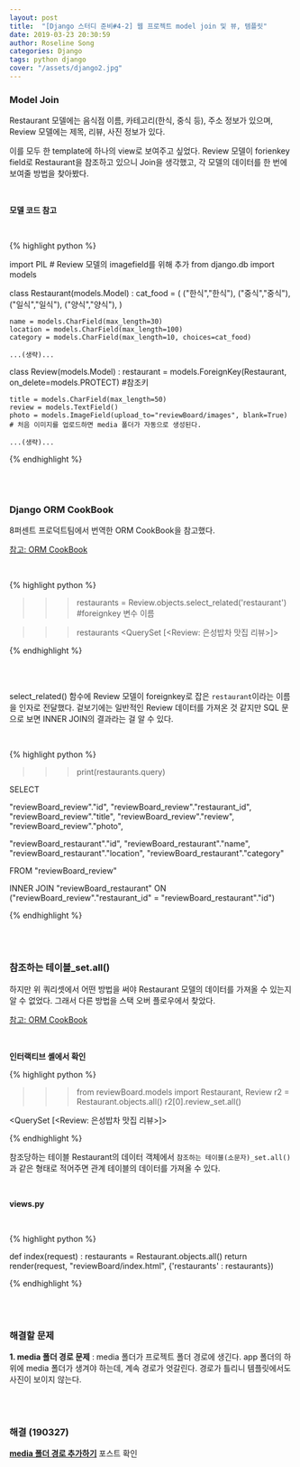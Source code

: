 ```yaml
---
layout: post
title:  "[Django 스터디 준비#4-2] 웹 프로젝트 model join 및 뷰, 템플릿"
date: 2019-03-23 20:30:59
author: Roseline Song
categories: Django
tags: python django
cover: "/assets/django2.jpg"
---
```


### Model Join 

Restaurant 모델에는 음식점 이름, 카테고리(한식, 중식 등), 주소 정보가 있으며, Review 모델에는 제목, 리뷰, 사진 정보가 있다. 

이를 모두 한 template에 하나의 view로 보여주고 싶었다. Review 모델이 forienkey field로 Restaurant을 참조하고 있으니 Join을 생각했고, 각 모델의 데이터를 한 번에 보여줄 방법을 찾아봤다.

<br>

**모델 코드 참고**

<br>

{% highlight python %}

import PIL # Review 모델의 imagefield를 위해 추가 
from django.db import models

class Restaurant(models.Model) :
    cat_food = (
        ("한식","한식"),
        ("중식","중식"),
        ("일식","일식"),
        ("양식","양식"),
    )

    name = models.CharField(max_length=30)
    location = models.CharField(max_length=100)
    category = models.CharField(max_length=10, choices=cat_food) 

    ...(생략)...

class Review(models.Model) :
    restaurant = models.ForeignKey(Restaurant, on_delete=models.PROTECT) #참조키

    title = models.CharField(max_length=50)
    review = models.TextField()
    photo = models.ImageField(upload_to="reviewBoard/images", blank=True) # 처음 이미지를 업로드하면 media 폴더가 자동으로 생성된다.

    ...(생략)...

{% endhighlight %}

<br>
<br>

### Django ORM CookBook

8퍼센트 프로덕트팀에서 번역한 ORM CookBook을 참고했다. 

[참고: ORM CookBook](https://django-orm-cookbook-ko.readthedocs.io/en/latest/join.html)

<br>

{% highlight python %}

>>> restaurants = Review.objects.select_related('restaurant') #foreignkey 변수 이름

>>> restaurants
<QuerySet [<Review: 은성밥차 맛집 리뷰>]>

{% endhighlight %}

<br>
<br>

select_related() 함수에 Review 모델이 foreignkey로 잡은 `restaurant`이라는 이름을 인자로 전달했다. 겉보기에는 일반적인 Review 데이터를 가져온 것 같지만 SQL 문으로 보면 INNER JOIN의 결과라는 걸 알 수 있다. 

<br>

{% highlight python %}

>>> print(restaurants.query)

SELECT 

"reviewBoard_review"."id", 
"reviewBoard_review"."restaurant_id", 
"reviewBoard_review"."title", 
"reviewBoard_review"."review", 
"reviewBoard_review"."photo", 

"reviewBoard_restaurant"."id", 
"reviewBoard_restaurant"."name", 
"reviewBoard_restaurant"."location", 
"reviewBoard_restaurant"."category"

FROM "reviewBoard_review" 

INNER JOIN "reviewBoard_restaurant" 
ON ("reviewBoard_review"."restaurant_id" = "reviewBoard_restaurant"."id")

{% endhighlight %}

<br>
<br>

### 참조하는 테이블_set.all()

하지만 위 쿼리셋에서 어떤 방법을 써야 Restaurant 모델의 데이터를 가져올 수 있는지 알 수 없었다. 그래서 다른 방법을 스택 오버 플로우에서 찾았다. 

[참고: ORM CookBook](https://django-orm-cookbook-ko.readthedocs.io/en/latest/join.html)

<br>

**인터랙티브 셸에서 확인**

{% highlight python %}
>>> from reviewBoard.models import Restaurant, Review
>>> r2 = Restaurant.objects.all()
>>> r2[0].review_set.all()

<QuerySet [<Review: 은성밥차 맛집 리뷰>]>

{% endhighlight %}

참조당하는 테이블 Restaurant의 데이터 객체에서 `참조하는 테이블(소문자)_set.all()`과 같은 형태로 적어주면 관계 테이블의 데이터를 가져올 수 있다. 

<br>


**views.py**

<br>

{% highlight python %}

def index(request) :
    restaurants = Restaurant.objects.all()
    return render(request, "reviewBoard/index.html", {'restaurants' : restaurants})

{% endhighlight %}

<!-- <br>
<br>

**templates : index.html**

<br>
~~~
{% for res in restaurants %}
    <h3>{{ res.name }} | {{ r.category }}</h3>

    {% for rev in res.review_set.all %}
        <h5>{{ rev.title }}</h5>
        <p>{{ rev.review }}</p>
        {{ rev.photo }}
    {% endfor %}

{% endfor %}
~~~ -->

<br>
<br>

### 해결할 문제 

**1. media 폴더 경로 문제** : media 폴더가 프로젝트 폴더 경로에 생긴다. app 폴더의 하위에 media 폴더가 생겨야 하는데, 계속 경로가 엇갈린다. 경로가 틀리니 템플릿에서도 사진이 보이지 않는다. 

<br>
<br>

### 해결 (190327)

**[media 폴더 경로 추가하기](https://roseline124.github.io/django/2019/03/27/pickmeal-media.html)** 포스트 확인


<br>
<br>